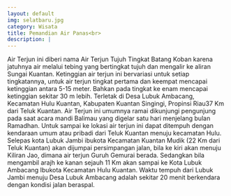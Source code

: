 ```yaml
---
layout: default
img: selatbaru.jpg
category: Wisata
title: Pemandian Air Panas<br>
description: |
---
```

Air Terjun ini diberi nama Air Terjun Tujuh Tingkat Batang Koban karena jatuhnya air melalui tebing yang bertingkat tujuh dan mengalir ke aliran Sungai Kuantan. Ketinggian air terjun ini bervariasi untuk setiap tingkatannya, untuk air terjun tingkat pertama dan keempat mencapai ketinggian antara 5-15 meter.  Bahkan pada tingkat ke enam mencapai ketinggian sekitar 30 m lebih. Terletak di Desa Lubuk Ambacang, Kecamatan Hulu Kuantan, Kabupaten Kuantan Singingi, Propinsi Riau37 Km dari Teluk Kuantan.
Air Terjun ini umumnya ramai dikunjungi pengunjung pada saat acara mandi Balimau yang digelar satu hari menjelang bulan Ramadhan.
Untuk sampai ke lokasi air terjun ini dapat ditempuh dengan kendaraan umum atau pribadi dari Teluk Kuantan menuju kecamatan Hulu. Selepas kota  Lubuk Jambi ibukota Kecamatan Kuantan Mudik (22 Km dari Teluk Kuantan) akan dijumpai persimpangan jalan, bila ke kiri akan menuju Kiliran Jao, dimana air terjun Guruh Gemurai berada.  Sedangkan bila mengambil arajh ke kanan sejauh 11 Km akan sampai ke Kota Lubuk Ambacang Ibukota Kecamatan Hulu Kuantan.  Waktu tempuh dari Lubuk Jambi menuju Desa Lubuk Ambacang adalah sekitar 20 menit berkendara  dengan kondisi jalan beraspal.

